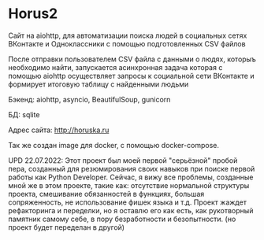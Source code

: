 # Horus2
Сайт на aiohttp, для автоматизации поиска людей в социальных сетях ВКонтакте и Одноклассники с помощью подготовленных CSV файлов

После отправки пользователем CSV файла с данными о людях, которыъ необходимо найти, запускается асинхронная задача
которая с помощью aiohttp осуществляет запросы к социальной сети ВКонтакте и формирует итоговую таблицу с найденными людьми

Бэкенд:      aiohttp, asyncio, BeautifulSoup, gunicorn

БД:          sqlite

Адрес сайта: http://horuska.ru

Так же создан image для docker, с помощью docker-compose.

UPD 22.07.2022:
Этот проект был моей первой "серьёзной" пробой пера, созданный для резюмирования своих навыков при поиске первой работы как Python Developer.
Сейчас, я вижу все проблемы, созданные мной же в этом проекте, такие как:
отсутствие нормальной структуры проекта, смешивание обязанностей в функциях, большая сопряженность, не использование фишек языка и т.д.
Проект жаждет рефакторинга и переделки, но я оставлю его как есть, как рукотворный памятник самому себе, в пору безработности и безопытности.
(но проект будет переделан в другой)
